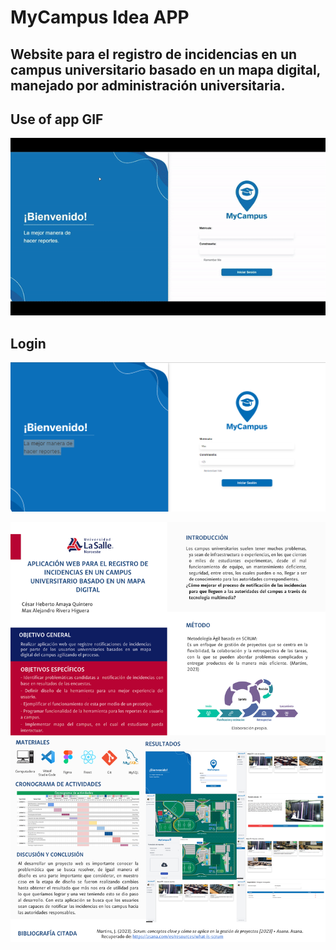 # MyCampus Idea APP
## Website para el registro de incidencias en un campus universitario basado en un mapa digital, manejado por administración universitaria.

## Use of app GIF
<p align="center">
    <img src="https://github.com/Lelmats/MyCampus/blob/main/public/ResultadosWebMyCampus-.gif" alt="showcaseWebsite" />
</p>

## Login
![LoginScreenshot](https://github.com/Lelmats/MyCampus/blob/main/public/Login.png)

![CartelWeb](https://github.com/Lelmats/MyCampus/blob/main/public/CartelMyCampus.PNG)

